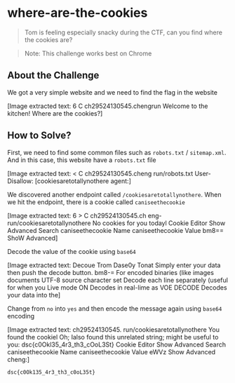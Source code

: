 # where-are-the-cookies
> Tom is feeling especially snacky during the CTF, can you find where the cookies are?

> Note: This challenge works best on Chrome

## About the Challenge
We got a very simple website and we need to find the flag in the website


[Image extracted text: 6 
C
ch29524130545.chengrun
Welcome to the kitchen! Where are the cookies?]


## How to Solve?
First, we need to find some common files such as `robots.txt` / `sitemap.xml`. And in this case, this website have a `robots.txt` file


[Image extracted text: < 
C
ch29524130545.cheng run/robots.txt
User-
Disallow:
[cookiesaretotallynothere
agent:]


We discovered another endpoint called `/cookiesaretotallynothere`. When we hit the endpoint, there is a cookie called `caniseethecookie`


[Image extracted text: 6 >
C
ch29524130545.ch eng-run/cookiesaretotallynothere
No cookies for you todayl
Cookie Editor
Show Advanced
Search
caniseethecookie
Name
caniseethecookie
Value
bm8==
ShoW Advanced]


Decode the value of the cookie using `base64`


[Image extracted text: Decoue Trom Dase0y Tonat
Simply enter your data then push the decode button.
bm8-=
For encoded binaries (like images
documents
UTF-8
source character set 
Decode each Iine separately (useful for when you
Live mode ON
Decodes in real-lime as VOE
DECODE
Decodes your data into the]


Change from `no` into `yes` and then encode the message again using `base64` encoding


[Image extracted text: ch29524130545.
run/cookiesaretotallynothere
You found the cookiel
Oh; Ialso found this unrelated string; might be useful to you: dsc{c0Okl35_4r3_th3_cOoL3St}
Cookie Editor
Show Advanced
Search
caniseethecookie
Name
caniseethecookie
Value
eWVz
Show Advanced
cheng:]


```
dsc{c0Ok135_4r3_th3_c0oL35t}
```